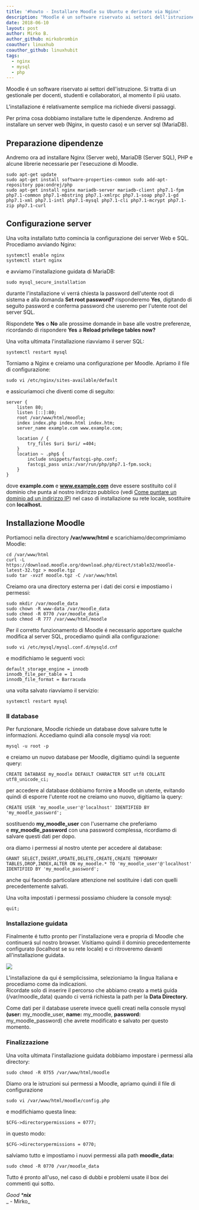 ```yaml
---
title: '#howto - Installare Moodle su Ubuntu e derivate via Nginx'
description: "Moodle é un software riservato ai settori dell'istruzione. Si tratta di un gestionale per docenti, studenti e collaboratori, al momento il piú usato."
date: 2018-06-10
layout: post
author: Mirko B.
author_github: mirkobrombin
coauthor: linuxhub
coauthor_github: linuxhubit
tags:
  - nginx  
  - mysql  
  - php
---
```

Moodle é un software riservato ai settori dell'istruzione. Si tratta di un gestionale per docenti, studenti e collaboratori, al momento il piú usato.

L'installazione é relativamente semplice ma richiede diversi passaggi.

Per prima cosa dobbiamo installare tutte le dipendenze. Andremo ad installare un server web (Nginx, in questo caso) e un server sql (MariaDB).

## Preparazione dipendenze

Andremo ora ad installare Nginx (Server web), MariaDB (Server SQL), PHP e alcune librerie necessarie per l'esecuzione di Moodle.

    sudo apt-get update
    sudo apt-get install software-properties-common sudo add-apt-repository ppa:ondrej/php
    sudo apt-get install nginx mariadb-server mariadb-client php7.1-fpm php7.1-common php7.1-mbstring php7.1-xmlrpc php7.1-soap php7.1-gd php7.1-xml php7.1-intl php7.1-mysql php7.1-cli php7.1-mcrypt php7.1-zip php7.1-curl

## Configurazione server

Una volta installato tutto comincia la configurazione dei server Web e SQL. Procediamo avviando Nginx:

    systemctl enable nginx
    systemctl start nginx

e avviamo l'installazione guidata di MariaDB:

    sudo mysql_secure_installation

durante l'installazione vi verrá chiesta la password dell'utente root di sistema e alla domanda **Set root password?** risponderemo **Yes**, digitando di seguito password e conferma password che useremo per l'utente root del server SQL.

Rispondete **Yes** o **No** alle prossime domande in base alle vostre preferenze, ricordando di rispondere **Yes** a **Reload privilege tables now?**

Una volta ultimata l'installazione riavviamo il server SQL:

    systemctl restart mysql

Torniamo a Nginx e creiamo una configurazione per Moodle. Apriamo il file di configurazione:

    sudo vi /etc/nginx/sites-available/default

e assicuriamoci che diventi come di seguito:

    server {
        listen 80;
        listen [::]:80;
        root /var/www/html/moodle;
        index index.php index.html index.htm;
        server_name example.com www.example.com;

        location / {
            try_files $uri $uri/ =404;
        }
        location ~ .php$ {
            include snippets/fastcgi-php.conf;
            fastcgi_pass unix:/var/run/php/php7.1-fpm.sock;
        }
    }

dove **example.com** e **www.example.com** deve essere sostituito col il dominio che punta al nostro indirizzo pubblico (vedi [Come puntare un dominio ad un indirizzo IP](https://linuxhub.it/article/howto-puntare-un-dominio-ad-un-ip)) nel caso di installazione su rete locale, sostituire con **localhost.**

## Installazione Moodle

Portiamoci nella directory **/var/www/html** e scarichiamo/decomprimiamo Moodle:

    cd /var/www/html
    curl -L https://download.moodle.org/download.php/direct/stable32/moodle-latest-32.tgz > moodle.tgz
    sudo tar -xvzf moodle.tgz -C /var/www/html

Creiamo ora una directory esterna per i dati dei corsi e impostiamo i permessi:

    sudo mkdir /var/moodle_data
    sudo chown -R www-data /var/moodle_data
    sudo chmod -R 0770 /var/moodle_data
    sudo chmod -R 777 /var/www/html/moodle

Per il corretto funzionamento di Moodle é necessario apportare qualche modifica al server SQL, procediamo quindi alla configurazione:

    sudo vi /etc/mysql/mysql.conf.d/mysqld.cnf

e modifichiamo le seguenti voci:

    default_storage_engine = innodb 
    innodb_file_per_table = 1 
    innodb_file_format = Barracuda

una volta salvato riavviamo il servizio:

    systemctl restart mysql

### Il database

Per funzionare, Moodle richiede un database dove salvare tutte le informazioni. Accediamo quindi alla console mysql via root:

    mysql -u root -p

e creiamo un nuovo database per Moodle, digitiamo quindi la seguente query:

    CREATE DATABASE my_moodle DEFAULT CHARACTER SET utf8 COLLATE utf8_unicode_ci;

per accedere al database dobbiamo fornire a Moodle un utente, evitando quindi di esporre l'utente root ne creiamo uno nuovo, digitiamo la query:

    CREATE USER 'my_moodle_user'@'localhost' IDENTIFIED BY 'my_moodle_password';

sostituendo **my_moodle_user** con l'username che preferiamo e **my_moodle_password** con una password complessa, ricordiamo di salvare questi dati per dopo.

ora diamo i permessi al nostro utente per accedere al database:

    GRANT SELECT,INSERT,UPDATE,DELETE,CREATE,CREATE TEMPORARY TABLES,DROP,INDEX,ALTER ON my_moodle.* TO 'my_moodle_user'@'localhost' IDENTIFIED BY 'my_moodle_password';

anche qui facendo particolare attenzione nel sostituire i dati con quelli precedentemente salvati.

Una volta impostati i permessi possiamo chiudere la console mysql:

    quit;

### Installazione guidata

Finalmente é tutto pronto per l'installazione vera e propria di Moodle che continuerá sul nostro browser. Visitiamo quindi il dominio precedentemente configurato (localhost se su rete locale) e ci ritroveremo davanti all'installazione guidata.

![](https://linuxhub.it/wp-content/uploads/2018/06/moodle_1.png)

L'installazione da qui é semplicissima, selezioniamo la lingua Italiana e procediamo come da indicazioni.  
Ricordate solo di inserire il percorso che abbiamo creato a metá guida (/var/moodle_data) quando ci verrá richiesta la path per la **Data Directory.**

Come dati per il database userete invece quelli creati nella console mysql **(user:** my_moodle_user, **name:** my_moodle, **password:** my_moodle_password) che avrete modificato e salvato per questo momento.

### Finalizzazione

Una volta ultimata l'installazione guidata dobbiamo impostare i permessi alla directory:

    sudo chmod -R 0755 /var/www/html/moodle

Diamo ora le istruzioni sui permessi a Moodle, apriamo quindi il file di configurazione

    sudo vi /var/www/html/moodle/config.php

e modifichiamo questa linea:

    $CFG->directorypermissions = 0777;

in questo modo:

    $CFG->directorypermissions = 0770;

salviamo tutto e impostiamo i nuovi permessi alla path **moodle_data:**

    sudo chmod -R 0770 /var/moodle_data

Tutto é pronto all'uso, nel caso di dubbi e problemi usate il box dei commenti qui sotto.

_Good ***nix**_  
_ - Mirko_